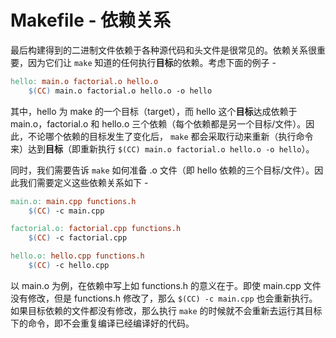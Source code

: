 # Makefile - 依赖关系

最后构建得到的二进制文件依赖于各种源代码和头文件是很常见的。依赖关系很重要，因为它们让 `make` 知道的任何执行**目标**的依赖。考虑下面的例子 -

```makefile
hello: main.o factorial.o hello.o
    $(CC) main.o factorial.o hello.o -o hello
```

其中，hello 为 make 的一个目标（target），而 hello 这个**目标**达成依赖于 main.o，factorial.o 和 hello.o 三个依赖（每个依赖都是另一个目标/文件）。因此，不论哪个依赖的目标发生了变化后， `make` 都会采取行动来重新（执行命令来）达到**目标**（即重新执行 `$(CC) main.o factorial.o hello.o -o hello`）。

同时，我们需要告诉 `make` 如何准备 .o 文件（即 hello 依赖的三个目标/文件）。因此我们需要定义这些依赖关系如下 -

```makefile
main.o: main.cpp functions.h
    $(CC) -c main.cpp

factorial.o: factorial.cpp functions.h
    $(CC) -c factorial.cpp

hello.o: hello.cpp functions.h
    $(CC) -c hello.cpp
```

以 main.o 为例，在依赖中写上如 functions.h 的意义在于。即使 main.cpp 文件没有修改，但是 functions.h 修改了，那么 `$(CC) -c main.cpp` 也会重新执行。如果目标依赖的文件都没有修改，那么执行 `make` 的时候就不会重新去运行其目标下的命令，即不会重复编译已经编译好的代码。

